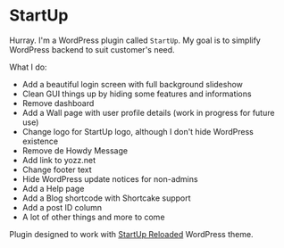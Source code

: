 StartUp
===

Hurray. I'm a WordPress plugin called `StartUp`. My goal is to simplify WordPress backend to suit customer's need.

What I do:

* Add a beautiful login screen with full background slideshow
* Clean GUI things up by hiding some features and informations
* Remove dashboard
* Add a Wall page with user profile details (work in progress for future use)
* Change logo for StartUp logo, although I don't hide WordPress existence
* Remove de Howdy Message
* Add link to yozz.net
* Change footer text
* Hide WordPress update notices for non-admins
* Add a Help page
* Add a Blog shortcode with Shortcake support
* Add a post ID column
* A lot of other things and more to come

Plugin designed to work with [StartUp Reloaded](https://github.com/yozzi/startup-reloaded) WordPress theme.
